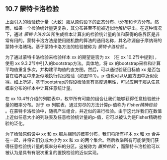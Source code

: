 ## 10.7 蒙特卡洛检验

上面引入的检验统计量（大致）服从原假设下的正态分布、t分布和卡方分布。然而，如果一个检验统计量更复杂，其分布甚至不能被近似地解析导出。在这种情况下，通过 *蒙特卡洛方法* 所生成样本计算出的检验统计量的值和获得的临界区是非常有用的。蒙特卡洛方法是使用随机数的算法的通用名称，其名称源自于摩纳哥的蒙特卡洛赌场。基于蒙特卡洛方法的检验被称为 *蒙特卡洛检验* 。

为了通过蒙特卡洛检验来检验样本 xx 的期望是否为 xx （在 xx 10.2节中提到），使用 xx 9.3.2节中引入的bootstrap方法。具体地，将 xx 的bootstrap采样和计算平均值重复多次，并构建平均值的直方图。然后，可以通过验证目标值 xx 是否包含在临界区中来近似地执行假设检验（如图10.1）。p-值也可以从直方图中近似获得。如上所述，基于bootstrap的假设检验具有高度通用性，可以应用于服从任意概率分布的样本中计算任意统计量。

在 xx 10.4节介绍的列联表中，枚举所有可能的组合让我们能够获得任意检验统计量的概率分布。对于 xx 列联表，通过穷尽的方法计算p-值称为 *Fisher精确检验* 。在蒙特卡洛检验中，随机产生组合，并近似的进行检验。由于这允许我们在数值上近似任意大小的列联表及任意检验统计量的p-值，它可以被认为是Fisher精确检验的泛化。

为了检验原假设中 xx 和 xx 服从相同的概率分布，我们将所有样本 xx 和 xx 合并在一起，并将它们分成大小为 xx 和 xx 的两个集合。然后枚举所有可能使我们获得任意检验统计量的概率分布的分区。这被称为 *置换检验* ，而蒙特卡洛检验可以被认为是具有有限次重复的置换检验的近似实现。
